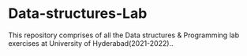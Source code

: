 # Data-structures-Lab

This repository comprises of all the Data structures & Programming lab exercises at University of Hyderabad(2021-2022)..
